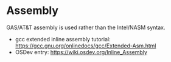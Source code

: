 # Assembly
GAS/AT&T assembly is used rather than the Intel/NASM syntax.

- gcc extended inline assembly tutorial: https://gcc.gnu.org/onlinedocs/gcc/Extended-Asm.html
- OSDev entry: https://wiki.osdev.org/Inline_Assembly
